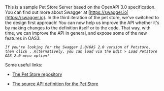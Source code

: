 This is a sample Pet Store Server based on the OpenAPI 3.0 specification. You can find out more about Swagger at [https://swagger.io](https://swagger.io). In the third iteration of the pet store, we've switched to the design first approach! You can now help us improve the API whether it's by making changes to the definition itself or to the code. That way, with time, we can improve the API in general, and expose some of the new features in OAS3.

_`If you're looking for the Swagger 2.0/OAS 2.0 version of Petstore, then click . Alternatively, you can load via the Edit > Load Petstore OAS 2.0 menu option!`_

Some useful links:

*   [The Pet Store repository](https://github.com/swagger-api/swagger-petstore)
    
*   [The source API definition for the Pet Store](https://github.com/swagger-api/swagger-petstore/blob/master/src/main/resources/openapi.yaml)